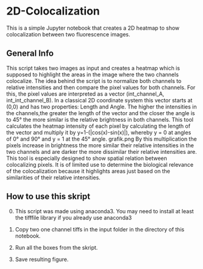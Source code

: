 # 2D-Colocalization
This is a simple Jupyter notebook that creates a 2D heatmap to show colocalization between two fluorescence images.

## General Info

This script takes two images as input and creates a heatmap which is supposed to highlight the areas in the image where the two channels colocalize. The idea behind the script is to normalize both channels to relative intensities and then compare the pixel values for both channels. For this, the pixel values are interpreted as a vector (int_channel_A, int_int_channel_B). In a classical 2D coordinate system this vector starts at (0,0) and has two properties: Length and Angle. The higher the intensities in the channels,the greater the length of the vector and the closer the angle is to 45° the more similar is the relative brightness in both channels. This tool calculates the heatmap intensity of each pixel by calculating the length of the vector and multiply it by y=1-(|cos(x)-sin(x)|), whereby y = 0 at angles of 0° and 90° and y = 1 at the 45° angle. grafik.png By this multiplication the pixels increase in brightness the more similar their relative intensities in the two channels and are darker the more dissimilar their relative intensities are. This tool is especially designed to show spatial relation between colocalizing pixels. It is of limited use to determine the biological relevance of the colocalization because it highlights areas just based on the similarities of their relative intensities.

## How to use this skript

0) This script was made using anaconda3. You may need to install at least the tifffile library if you already use anaconda3

1) Copy two one channel tiffs in the input folder in the directory of this notebook.

2) Run all the boxes from the skript.

3) Save resulting figure.
